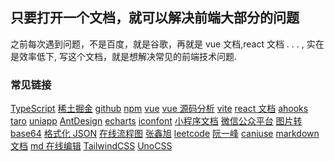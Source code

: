 ## 只要打开一个文档，就可以解决前端大部分的问题

之前每次遇到问题，不是百度，就是谷歌，再就是 vue 文档,react 文档 . . . , 实在是效率低下, 写这个文档，就是想解决常见的前端技术问题.

### 常见链接

<a class="link" target="_blank" href="https://www.tslang.cn/docs/home.html">TypeScript</a>
<a class="link" target="_blank" href="https://juejin.cn/">稀土掘金</a>
<a class="link" target="_blank" href="https://github.com/ImCccc">github</a>
<a class="link" target="_blank" href="https://www.npmjs.com/settings/vs1435/packages">npm</a>
<a class="link" target="_blank" href="https://cn.vuejs.org/">vue</a>
<a class="link" target="_blank" href="https://vue3js.cn/start/">vue 源码分析</a>
<a class="link" target="_blank" href="https://vitejs.cn/guide/">vite</a>
<a class="link" target="_blank" href="https://zh-hans.reactjs.org/docs/getting-started.html">react 文档</a>
<a class="link" target="_blank" href="https://ahooks.gitee.io/zh-CN/hooks/use-request/index">ahooks</a>
<a class="link" target="_blank" href="https://taro-docs.jd.com/docs/">taro</a>
<a class="link" target="_blank" href="https://uniapp.dcloud.net.cn/">uniapp</a>
<a class="link" target="_blank" href="https://ant.design/index-cn/">AntDesign</a>
<a class="link" target="_blank" href="https://echarts.apache.org/zh/index.html">echarts</a>
<a class="link" target="_blank" href="https://www.iconfont.cn/">iconfont</a>
<a class="link" target="_blank" href="https://developers.weixin.qq.com/miniprogram/dev/framework/">小程序文档</a>
<a class="link" target="_blank" href="https://mp.weixin.qq.com/">微信公众平台</a>
<a class="link" target="_blank" href="https://c.runoob.com/front-end/59/">图片转 base64</a>
<a class="link" target="_blank" href="https://tool.oschina.net/codeformat/json/">格式化 JSON</a>
<a class="link" target="_blank" href="https://boardmix.cn/user/login/">在线流程图</a>
<a class="link" target="_blank" href="https://www.zhangxinxu.com/life/about/">张鑫旭</a>
<a class="link" target="_blank" href="https://leetcode.cn/">leetcode</a>
<a class="link" target="_blank" href="https://www.ruanyifeng.com/blog/">阮一峰</a>
<a class="link" target="_blank" href="https://caniuse.com/">caniuse</a>
<a class="link" target="_blank" href="https://markdown.com.cn/basic-syntax/images.html">markdown 文档</a>
<a class="link" target="_blank" href="https://markdown.com.cn/editor/">md 在线编辑</a>
<a class="link" target="_blank" href="https://www.tailwindcss.cn/docs/installation">TailwindCSS</a>
<a class="link" target="_blank" href="https://alfred-skyblue.github.io/unocss-docs-cn/guide/">UnoCSS</a>

